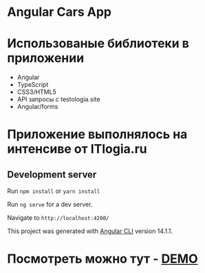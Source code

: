 # Angular Cars App

# Использованые библиотеки в приложении
- Angular 
- TypeScript
- CSS3/HTML5
- API запросы с testologia.site
- Angular/forms


# Приложение выполнялось на интенсиве от ITlogia.ru


## Development server

Run `npm install` or `yarn install`

Run `ng serve` for a dev server. 

Navigate to `http://localhost:4200/`

This project was generated with [Angular CLI](https://github.com/angular/angular-cli) version 14.1.1.

# Посмотреть можно тут - [DEMO](https://radugadj.github.io/cars-hw/)
